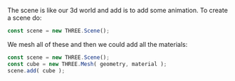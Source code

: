 The scene is like our 3d world and add is to add some animation.
To create a scene do:
```js
const scene = new THREE.Scene();
```
We mesh all of these and then we could add all the materials:
```js
const scene = new THREE.Scene();
const cube = new THREE.Mesh( geometry, material );
scene.add( cube );
```